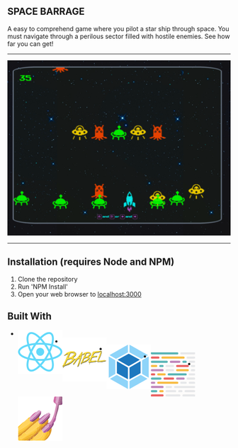 ## SPACE BARRAGE

A easy to comprehend game where you pilot a star ship through space. You must navigate through a perilous sector filled with hostile enemies. See how far you can get!

---

![Screen Capture of Space Barrage](./src/Assets/doc-photos/screencapture.png?raw=true 'In-game screen capture')

---

## Installation (requires Node and NPM)

1. Clone the repository
2. Run 'NPM Install'
3. Open your web browser to [localhost:3000](http://localhost:3000/)

## Built With

- <img style="float: left;" alt="React" src="./src/Assets/doc-photos/react.png?raw=true">
- <img style="float: left;" alt="Babel" src="./src/Assets/doc-photos/babel.png?raw=true">
- <img style="float: left;" alt="Webpack" src="./src/Assets/doc-photos/webpack.png?raw=true">
- <img style="float: left;" alt="Prettier" src="./src/Assets/doc-photos/prettier.png?raw=true">
- <img style="float: left;" alt="Styled-Components" src="./src/Assets/doc-photos/styled-components.png?raw=true">
